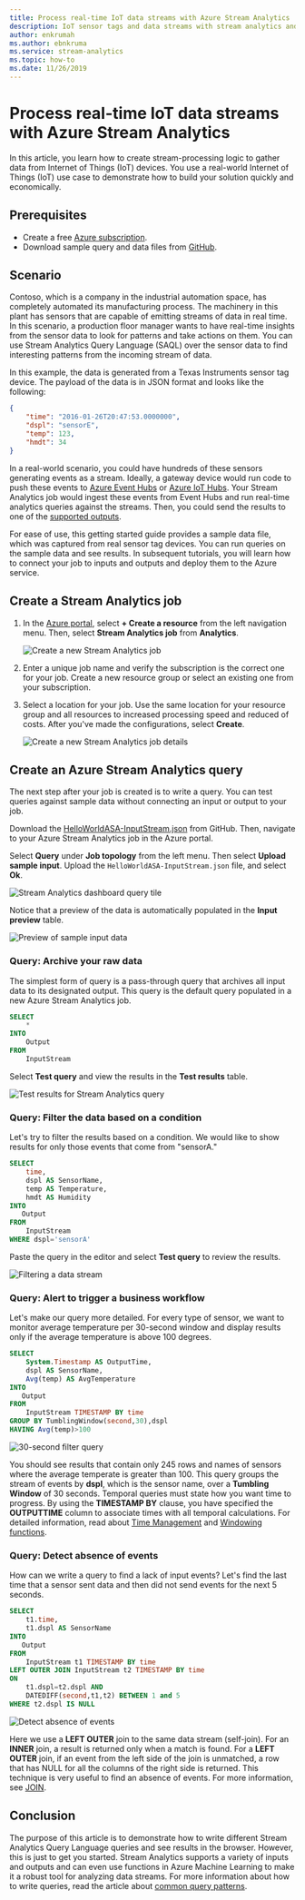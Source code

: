 ```yaml
---
title: Process real-time IoT data streams with Azure Stream Analytics
description: IoT sensor tags and data streams with stream analytics and real-time data processing
author: enkrumah
ms.author: ebnkruma
ms.service: stream-analytics
ms.topic: how-to
ms.date: 11/26/2019
---
```

# Process real-time IoT data streams with Azure Stream Analytics

In this article, you learn how to create stream-processing logic to gather data from Internet of Things (IoT) devices. You use a real-world Internet of Things (IoT) use case to demonstrate how to build your solution quickly and economically.

## Prerequisites

* Create a free [Azure subscription](https://azure.microsoft.com/pricing/free-trial/).
* Download sample query and data files from [GitHub](https://aka.ms/azure-stream-analytics-get-started-iot).

## Scenario

Contoso, which is a company in the industrial automation space, has completely automated its manufacturing process. The machinery in this plant has sensors that are capable of emitting streams of data in real time. In this scenario, a production floor manager wants to have real-time insights from the sensor data to look for patterns and take actions on them. You can use Stream Analytics Query Language (SAQL) over the sensor data to find interesting patterns from the incoming stream of data.

In this example, the data is generated from a Texas Instruments sensor tag device. The payload of the data is in JSON format and looks like the following:

```json
{
    "time": "2016-01-26T20:47:53.0000000",  
    "dspl": "sensorE",  
    "temp": 123,  
    "hmdt": 34  
}  
```

In a real-world scenario, you could have hundreds of these sensors generating events as a stream. Ideally, a gateway device would run code to push these events to [Azure Event Hubs](https://azure.microsoft.com/services/event-hubs/) or [Azure IoT Hubs](https://azure.microsoft.com/services/iot-hub/). Your Stream Analytics job would ingest these events from Event Hubs and run real-time analytics queries against the streams. Then, you could send the results to one of the [supported outputs](stream-analytics-define-outputs.md).

For ease of use, this getting started guide provides a sample data file, which was captured from real sensor tag devices. You can run queries on the sample data and see results. In subsequent tutorials, you will learn how to connect your job to inputs and outputs and deploy them to the Azure service.

## Create a Stream Analytics job

1. In the [Azure portal](https://portal.azure.com), select **+ Create a resource** from the left navigation menu. Then, select **Stream Analytics job** from **Analytics**.
   
    ![Create a new Stream Analytics job](./media/stream-analytics-get-started-with-iot-devices/stream-analytics-get-started-with-iot-devices-02.png)

1. Enter a unique job name and verify the subscription is the correct one for your job. Create a new resource group or select an existing one from your subscription.

1. Select a location for your job. Use the same location for your resource group and all resources to increased processing speed and reduced of costs. After you've made the configurations, select **Create**.
   
    ![Create a new Stream Analytics job details](./media/stream-analytics-get-started-with-iot-devices/stream-analytics-get-started-with-iot-devices-03.png)

## Create an Azure Stream Analytics query
The next step after your job is created is to write a query. You can test queries against sample data without connecting an input or output to your job.

Download the [HelloWorldASA-InputStream.json](https://github.com/Azure/azure-stream-analytics/blob/master/Samples/GettingStarted/HelloWorldASA-InputStream.json
) from GitHub. Then, navigate to your Azure Stream Analytics job in the Azure portal.

Select **Query** under **Job topology** from the left menu. Then select **Upload sample input**. Upload the `HelloWorldASA-InputStream.json` file, and select **Ok**.

![Stream Analytics dashboard query tile](./media/stream-analytics-get-started-with-iot-devices/stream-analytics-get-started-with-iot-devices-05.png)

Notice that a preview of the data is automatically populated in the **Input preview** table.

![Preview of sample input data](./media/stream-analytics-get-started-with-iot-devices/input-preview.png)

### Query: Archive your raw data

The simplest form of query is a pass-through query that archives all input data to its designated output. This query is the default query populated in a new Azure Stream Analytics job.

```sql
SELECT 
    *
INTO
    Output
FROM
    InputStream
```

Select **Test query** and view the results in the **Test results** table.

![Test results for Stream Analytics query](./media/stream-analytics-get-started-with-iot-devices/stream-analytics-get-started-with-iot-devices-07.png)

### Query: Filter the data based on a condition

Let's try to filter the results based on a condition. We would like to show results for only those events that come from "sensorA."

```sql
SELECT 
    time,
    dspl AS SensorName,
    temp AS Temperature,
    hmdt AS Humidity
INTO
   Output
FROM
    InputStream
WHERE dspl='sensorA'
```

Paste the query in the editor and select **Test query** to review the results.

![Filtering a data stream](./media/stream-analytics-get-started-with-iot-devices/stream-analytics-get-started-with-iot-devices-08.png)

### Query: Alert to trigger a business workflow

Let's make our query more detailed. For every type of sensor, we want to monitor average temperature per 30-second window and display results only if the average temperature is above 100 degrees.

```sql
SELECT 
    System.Timestamp AS OutputTime,
    dspl AS SensorName,
    Avg(temp) AS AvgTemperature
INTO
   Output
FROM
    InputStream TIMESTAMP BY time
GROUP BY TumblingWindow(second,30),dspl
HAVING Avg(temp)>100
```

![30-second filter query](./media/stream-analytics-get-started-with-iot-devices/stream-analytics-get-started-with-iot-devices-10.png)

You should see results that contain only 245 rows and names of sensors where the average temperate is greater than 100. This query groups the stream of events by **dspl**, which is the sensor name, over a **Tumbling Window** of 30 seconds. Temporal queries must state how you want time to progress. By using the **TIMESTAMP BY** clause, you have specified the **OUTPUTTIME** column to associate times with all temporal calculations. For detailed information, read about [Time Management](/stream-analytics-query/time-management-azure-stream-analytics) and [Windowing functions](/stream-analytics-query/windowing-azure-stream-analytics).

### Query: Detect absence of events

How can we write a query to find a lack of input events? Let's find the last time that a sensor sent data and then did not send events for the next 5 seconds.

```sql
SELECT 
    t1.time,
    t1.dspl AS SensorName
INTO
   Output
FROM
    InputStream t1 TIMESTAMP BY time
LEFT OUTER JOIN InputStream t2 TIMESTAMP BY time
ON
    t1.dspl=t2.dspl AND
    DATEDIFF(second,t1,t2) BETWEEN 1 and 5
WHERE t2.dspl IS NULL
```

![Detect absence of events](./media/stream-analytics-get-started-with-iot-devices/stream-analytics-get-started-with-iot-devices-11.png)

Here we use a **LEFT OUTER** join to the same data stream (self-join). For an **INNER** join, a result is returned only when a match is found.  For a **LEFT OUTER** join, if an event from the left side of the join is unmatched, a row that has NULL for all the columns of the right side is returned. This technique is very useful to find an absence of events. For more information, see [JOIN](/stream-analytics-query/join-azure-stream-analytics).

## Conclusion

The purpose of this article is to demonstrate how to write different Stream Analytics Query Language queries and see results in the browser. However, this is just to get you started. Stream Analytics supports a variety of inputs and outputs and can even use functions in Azure Machine Learning to make it a robust tool for analyzing data streams. For more information about how to write queries, read the article about [common query patterns](stream-analytics-stream-analytics-query-patterns.md).